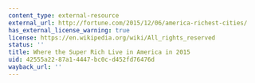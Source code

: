 ```yaml
---
content_type: external-resource
external_url: http://fortune.com/2015/12/06/america-richest-cities/
has_external_license_warning: true
license: https://en.wikipedia.org/wiki/All_rights_reserved
status: ''
title: Where the Super Rich Live in America in 2015
uid: 42555a22-87a1-4447-bc0c-d452fd76476d
wayback_url: ''
---
```

